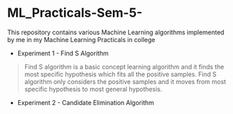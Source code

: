 # ML_Practicals-Sem-5-

This repository contains various Machine Learning algorithms implemented by me in my Machine Learning Practicals in college

* Experiment 1 - Find S Algorithm
> Find S algorithm is a basic concept learning algorithm and it finds the most specific hypothesis which fits all the positive samples.
> Find S algorithm only considers the positive samples and it moves from most specific hypothesis to most general hypothesis.

* Experiment 2 - Candidate Elimination Algorithm
